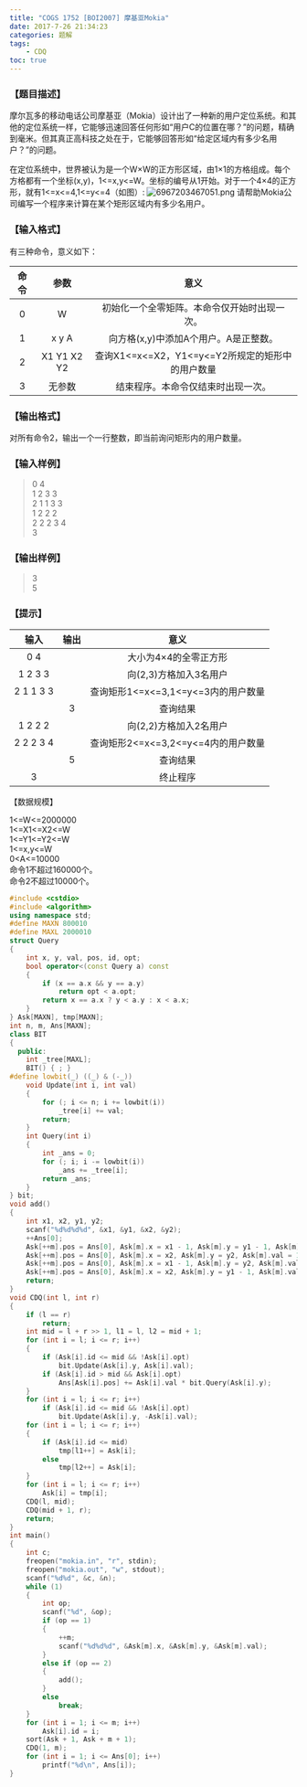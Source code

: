 ```yaml
---
title: "COGS 1752 [BOI2007] 摩基亚Mokia"
date: 2017-7-26 21:34:23
categories: 题解
tags:
    - CDQ
toc: true
---
```


### 【题目描述】

摩尔瓦多的移动电话公司摩基亚（Mokia）设计出了一种新的用户定位系统。和其他的定位系统一样，它能够迅速回答任何形如“用户C的位置在哪？”的问题，精确到毫米。但其真正高科技之处在于，它能够回答形如“给定区域内有多少名用户？”的问题。
<!--more-->
在定位系统中，世界被认为是一个W×W的正方形区域，由1×1的方格组成。每个方格都有一个坐标(x,y)，1<=x,y<=W。坐标的编号从1开始。对于一个4×4的正方形，就有1<=x<=4,1<=y<=4（如图）: ![6967203467051.png](https://moetu.fastmirror.org/images/2017/08/02/6967203467051.png)
请帮助Mokia公司编写一个程序来计算在某个矩形区域内有多少名用户。

### 【输入格式】
有三种命令，意义如下：

|命令|参数|意义|
|:-:|:-:|:---:|
|0|W|初始化一个全零矩阵。本命令仅开始时出现一次。|
|1|x y A|向方格(x,y)中添加A个用户。A是正整数。|
|2|X1 Y1 X2 Y2|查询X1<=x<=X2，Y1<=y<=Y2所规定的矩形中的用户数量|
|3|无参数|结束程序。本命令仅结束时出现一次。|

### 【输出格式】

对所有命令2，输出一个一行整数，即当前询问矩形内的用户数量。
### 【输入样例】

>0 4  
1 2 3 3  
2 1 1 3 3  
1 2 2 2  
2 2 2 3 4  
3  
### 【输出样例】

>3  
5  

### 【提示】
|输入|	输出	|意义|
|:-:|:-:|:-:|
|0 4||大小为4×4的全零正方形|
|1 2 3 3	| |向(2,3)方格加入3名用户|
|2 1 1 3 3	| |查询矩形1<=x<=3,1<=y<=3内的用户数量|
||3|查询结果|
|1 2 2 2| |	向(2,2)方格加入2名用户|
|2 2 2 3 4| |查询矩形2<=x<=3,2<=y<=4内的用户数量|
| |5|查询结果|
|3| |终止程序|

【数据规模】

1<=W<=2000000  
1<=X1<=X2<=W  
1<=Y1<=Y2<=W  
1<=x,y<=W  
0<A<=10000  
命令1不超过160000个。  
命令2不超过10000个。  




```c++
#include <cstdio>
#include <algorithm>
using namespace std;
#define MAXN 800010
#define MAXL 2000010
struct Query
{
    int x, y, val, pos, id, opt;
    bool operator<(const Query a) const
    {
        if (x == a.x && y == a.y)
            return opt < a.opt;
        return x == a.x ? y < a.y : x < a.x;
    }
} Ask[MAXN], tmp[MAXN];
int n, m, Ans[MAXN];
class BIT
{
  public:
    int _tree[MAXL];
    BIT() { ; }
#define lowbit(_) ((_) & (-_))
    void Update(int i, int val)
    {
        for (; i <= n; i += lowbit(i))
            _tree[i] += val;
        return;
    }
    int Query(int i)
    {
        int _ans = 0;
        for (; i; i -= lowbit(i))
            _ans += _tree[i];
        return _ans;
    }
} bit;
void add()
{
    int x1, x2, y1, y2;
    scanf("%d%d%d%d", &x1, &y1, &x2, &y2);
    ++Ans[0];
    Ask[++m].pos = Ans[0], Ask[m].x = x1 - 1, Ask[m].y = y1 - 1, Ask[m].val = 1, Ask[m].opt = 1;
    Ask[++m].pos = Ans[0], Ask[m].x = x2, Ask[m].y = y2, Ask[m].val = 1, Ask[m].opt = 1;
    Ask[++m].pos = Ans[0], Ask[m].x = x1 - 1, Ask[m].y = y2, Ask[m].val = -1, Ask[m].opt = 1;
    Ask[++m].pos = Ans[0], Ask[m].x = x2, Ask[m].y = y1 - 1, Ask[m].val = -1, Ask[m].opt = 1;
    return;
}
void CDQ(int l, int r)
{
    if (l == r)
        return;
    int mid = l + r >> 1, l1 = l, l2 = mid + 1;
    for (int i = l; i <= r; i++)
    {
        if (Ask[i].id <= mid && !Ask[i].opt)
            bit.Update(Ask[i].y, Ask[i].val);
        if (Ask[i].id > mid && Ask[i].opt)
            Ans[Ask[i].pos] += Ask[i].val * bit.Query(Ask[i].y);
    }
    for (int i = l; i <= r; i++)
        if (Ask[i].id <= mid && !Ask[i].opt)
            bit.Update(Ask[i].y, -Ask[i].val);
    for (int i = l; i <= r; i++)
    {
        if (Ask[i].id <= mid)
            tmp[l1++] = Ask[i];
        else
            tmp[l2++] = Ask[i];
    }
    for (int i = l; i <= r; i++)
        Ask[i] = tmp[i];
    CDQ(l, mid);
    CDQ(mid + 1, r);
    return;
}
int main()
{
    int c;
    freopen("mokia.in", "r", stdin);
    freopen("mokia.out", "w", stdout);
    scanf("%d%d", &c, &n);
    while (1)
    {
        int op;
        scanf("%d", &op);
        if (op == 1)
        {
            ++m;
            scanf("%d%d%d", &Ask[m].x, &Ask[m].y, &Ask[m].val);
        }
        else if (op == 2)
        {
            add();
        }
        else
            break;
    }
    for (int i = 1; i <= m; i++)
        Ask[i].id = i;
    sort(Ask + 1, Ask + m + 1);
    CDQ(1, m);
    for (int i = 1; i <= Ans[0]; i++)
        printf("%d\n", Ans[i]);
}
```